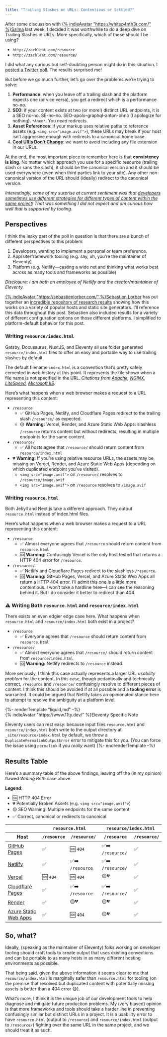 ```yaml
---
title: "Trailing Slashes on URLs: Contentious or Settled?"
---
```


After some discussion with [{% indieAvatar "https://whitep4nth3r.com/" %}Salma](https://whitep4nth3r.com/) last week, I decided it was worthwhile to do a deep dive on Trailing Slashes in URLs. More specifically, which of these should I be using?

- `http://zachleat.com/resource`
- `http://zachleat.com/resource/`

I did what any curious but self-doubting person might do in this situation. I [posted a Twitter poll](https://twitter.com/chriscoyier/status/1485079001689255936). The results surprised me!

But before we go much further, let’s go over the problems we’re trying to solve:

1. **Performance**: when you leave off a trailing slash and the platform expects one (or vice versa), you get a redirect which is a performance no-no.
2. **SEO**: if your content exists at two (or more!) distinct URL endpoints, it is a SEO no-no. SE-no-no. SEO-apolo-graphql-anton-ohno (I apologize for nothing). `*Ahem*`. You _need_ redirects.
3. **Asset References**: if your markup uses relative paths to reference assets (e.g. `<img src="image.avif">`), these URLs may break if your host isn’t aggressive enough with redirects to a canonical home base.
4. [**Cool URIs Don’t Change**](https://www.11ty.dev/docs/permalinks/#cool-uris-dont-change): we want to avoid including any file extension in our URLs.

At the end, the most important piece to remember here is that **consistency is king**. No matter which approach you use for a specific resource (trailing slash or sans the slash), it should be the canonical version and it should be used everywhere (even when third parties link to your site). Any other non-canonical version of the URL should (ideally) redirect to the canonical version.

_Interestingly, some of my surprise at current sentiment was that [developers sometimes use different strategies for different types of content within the same project](https://twitter.com/chriscoyier/status/1485079001689255936)! That was something I did not expect and am curious how well that is supported by tooling._

## Perspectives

I think the leaky part of the poll in question is that there are a bunch of different perspectives to this problem:

1. Developers, wanting to implement a personal or team preference.
2. App/site/framework tooling (e.g. say, uh, you’re the maintainer of Eleventy)
3. Platform (e.g. Netlify—casting a wide net and thinking what works best across as many tools and frameworks as possible)

_Disclosure: I am both an employee of Netlify and the creator/maintainer of Eleventy._

[{% indieAvatar "https://sebastienlorber.com/" %}Sebastien Lorber](https://sebastienlorber.com/) has put together an [incredible repository of research results](https://github.com/slorber/trailing-slash-guide) showing how this works on a variety of popular hosts and static site generators. I’ll reference this data throughout this post. Sebastien also included results for a variety of different configuration options on those different platforms. I simplified to platform-default behavior for this post.

### Writing `resource/index.html`

Gatsby, Docusaurus, NuxtJS, and Eleventy all use folder generated `resource/index.html` files to offer an easy and portable way to use trailing slashes by default.

The default filename `index.html` is a convention that’s pretty safely cemented in web history at this point. It represents the file shown when a file name is not specified in the URL. _Citations from [Apache](https://httpd.apache.org/docs/2.4/mod/mod_dir.html#directoryindex), [NGINX](https://docs.nginx.com/nginx/admin-guide/web-server/serving-static-content/), [LiteSpeed](https://docs.litespeedtech.com/cp/cpanel/switch-apache/#what-changes-do-i-need-to-make-to-my-apache-configuration-to-make-it-work), [Microsoft IIS](https://docs.microsoft.com/en-us/iis/configuration/system.webserver/defaultdocument/)._

Here’s what happens when a web browser makes a request to a URL representing this content:

- `/resource`
  - ✅ GitHub Pages, Netlify, and Cloudflare Pages redirect to the trailing slash `/resource/` as expected.
  - 🟡 **Warning:** Vercel, Render, and Azure Static Web Apps: slashless `/resource` returns content but without redirects, resulting in multiple endpoints for the same content.
- `/resource/`
  - ✅ All hosts agree that `/resource/` should return content from `resource/index.html`
- 💔 **Warning:** If you’re using relative resource URLs, the assets may be missing on Vercel, Render, and Azure Static Web Apps (depending on which duplicated endpoint you’ve visited).
  - `<img src="image.avif">` on `/resource/` resolves to `/resource/image.avif`
  - `<img src="image.avif">` on `/resource` resolves to `/image.avif`

### Writing `resource.html`

Both Jekyll and Next.js take a different approach. They output `resource.html` instead of index.html files.

Here’s what happens when a web browser makes a request to a URL representing this content:

- `/resource`
  - ✅ Almost everyone agrees that `/resource` should return content from `resource.html`
  - 🆘 **Warning:** Confusingly Vercel is the only host tested that returns a HTTP 404 error for `/resource`.
- `/resource/`
  - ✅ Netlify and Cloudflare Pages redirect to the slashless `/resource`.
  - 🆘 **Warning:** GitHub Pages, Vercel, and Azure Static Web Apps all return a HTTP 404 error. I’ll admit this one is a little more contentious. I won’t take a hardline here—I can see the reasoning behind it. But I do consider it better to redirect than 404.

### ⚠️ Writing Both `resource.html` and `resource/index.html`

There exists an even edgier edge case here. What happens when `resource.html` and `resource/index.html` both exist in a project?

- `/resource`
  - ✅ Everyone agrees that `/resource` should return content from `resource.html`
- `/resource/`
  - ✅ Almost everyone agrees that `/resource/` should return content from `resource/index.html`
  - 🆘 **Warning:** Netlify redirects to `/resource` instead.

More seriously, I think this case actually represents a larger URL _usability problem_ for the content. In this case, though pedantically and technically correct, `/resource` and `/resource/` confusingly resolve to different pieces of content. I think this should be avoided if at all possible and a **tooling error** is warranted. It could be argued that Netlify takes an opinionated stance here to attempt to resolve the ambiguity at a platform level.

<div class="callout callout--11ty callout--sm">
  {%- renderTemplate "liquid,md" -%}
  <div class="callout-hed">{% indieAvatar "https://www.11ty.dev/" %}Eleventy Specific Note</div>

Eleventy users can rest easy: because input files `resource.html` and `resource/index.html` both write to the output directory at `_site/resource/index.html` by default, we throw a `DuplicatePermalinkOutputError` error to mitigate this for you. (You can force the issue using `permalink` if you _really_ want)
{%- endrenderTemplate -%}

</div>

## Results Table

Here’s a summary table of the above findings, leaving off the (in my opinion) flawed _Writing Both_ case above.

**Legend**:

- 🆘 HTTP 404 Error
- 💔 Potentially Broken Assets (e.g. `<img src="image.avif">`)
- 🟡 SEO Warning: Multiple endpoints for the same content
- ✅ Correct, canonical or redirects to canonical

<table class="fullwidth">
  <thead>
    <tr>
      <th></th>
      <th colspan="2"><code>resource.html</code></th>
      <th colspan="2"><code>resource/index.html</code></th>
      <!-- <th colspan="2">Both</th> -->
    </tr>
    <tr>
      <th>Host</th>
      <th><code>/resource</code></th>
      <th><code>/resource/</code></th>
      <th><code>/resource</code></th>
      <th><code>/resource/</code></th>
      <!-- <th><code>/resource</code></th>
      <th><code>/resource/</code></th> -->
    </tr>
  </thead>
  <tbody>
    <tr>
      <td><a href="https://slorber.github.io/trailing-slash-guide">GitHub Pages</a></td>
      <td>✅</td>
      <td>🆘 <code>404</code></td>
      <td>✅➡️ <code>/resource/</code></td>
      <td>✅</td>
      <!-- <td>✅</td>
      <td>✅</td> -->
    </tr>
    <tr>
      <td><a href="https://trailing-slash-guide-default.netlify.app">Netlify</a></td>
      <td>✅</td>
      <td>✅➡️ <code>/resource</code></td>
      <td>✅➡️ <code>/resource/</code></td>
      <td>✅</td>
      <!-- <td>✅</td>
      <td>🆘➡️ <code>/resource</code></td> -->
    </tr>
    <tr>
      <td><a href="https://vercel-default-eight.vercel.app">Vercel</a></td>
      <td>🆘 <code>404</code></td>
      <td>🆘 <code>404</code></td>
      <td>🟡💔</td>
      <td>✅</td>
      <!-- <td>✅</td>
      <td>✅</td> -->
    </tr>
    <tr>
      <td><a href="https://trailing-slash-guide.pages.dev">Cloudflare Pages</a></td>
      <td>✅</td>
      <td>✅➡️ <code>/resource</code></td>
      <td>✅➡️ <code>/resource/</code></td>
      <td>✅</td>
      <!-- <td>✅</td>
      <td>✅</td> -->
    </tr>
    <tr>
      <td><a href="https://trailing-slash-guide.onrender.com">Render</a></td>
      <td>✅</td>
      <td>🟡💔</td>
      <td>🟡💔</td>
      <td>✅</td>
      <!-- <td>✅</td>
      <td>✅</td> -->
    </tr>
    <tr>
      <td><a href="https://polite-bay-08a23e210.azurestaticapps.net">Azure Static Web Apps</a></td>
      <td>✅</td>
      <td>🆘 <code>404</code></td>
      <td>🟡💔</td>
      <td>✅</td>
      <!-- <td>✅</td>
      <td>✅</td> -->
    </tr>
  </tbody>
</table>

## So, what?

Ideally, (speaking as the maintainer of Eleventy) folks working on developer tooling should craft tools to create output that uses existing conventions and can be portable to as many hosts in as many different hosting environments as possible.

That being said, given the above information it seems clear to me that `resource/index.html` is marginally safer than `resource.html` for tooling (on the premise that resolved but duplicated content with potentially missing assets is better than a 404 error 😅).

What’s more, I think it is the unique job of our development tools to help diagnose and mitigate future production problems. My (very biased) opinion is that more frameworks and tools should take a harder line in preventing confusingly similar but distinct URLs in a project. It is a usability error to have `resource.html` (output to `/resource`) and `resource/index.html` (output to `/resource/`) fighting over the same URL in the same project, and we should treat it as such.
